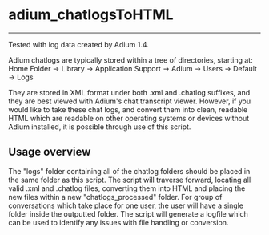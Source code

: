 # adium_chatlogsToHTML
-------------------------------------------------------------------------------------------------------
Tested with log data created by Adium 1.4.

Adium chatlogs are typically stored within a tree of directories, starting at:
Home Folder → Library → Application Support → Adium <v> → Users → Default → Logs

They are stored in XML format under both .xml and .chatlog suffixes, and they are best viewed with Adium's chat transcript viewer.
However, if you would like to take these chat logs, and convert them into clean, readable HTML which are readable on other operating systems or devices without Adium installed, it is possible through use of this script.

## Usage overview
The "logs" folder containing all of the chatlog folders should be placed in the same folder as this script. The script will traverse forward, locating all valid .xml and .chatlog files, converting them into HTML and placing the new files within a new "chatlogs_processed" folder. For group of conversations which take place for one user, the user will have a single folder inside the outputted folder. The script will generate a logfile which can be used to identify any issues with file handling or conversion.